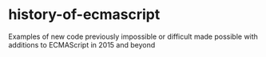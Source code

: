 # history-of-ecmascript
Examples of new code previously impossible or difficult made possible with additions to ECMAScript in 2015 and beyond
